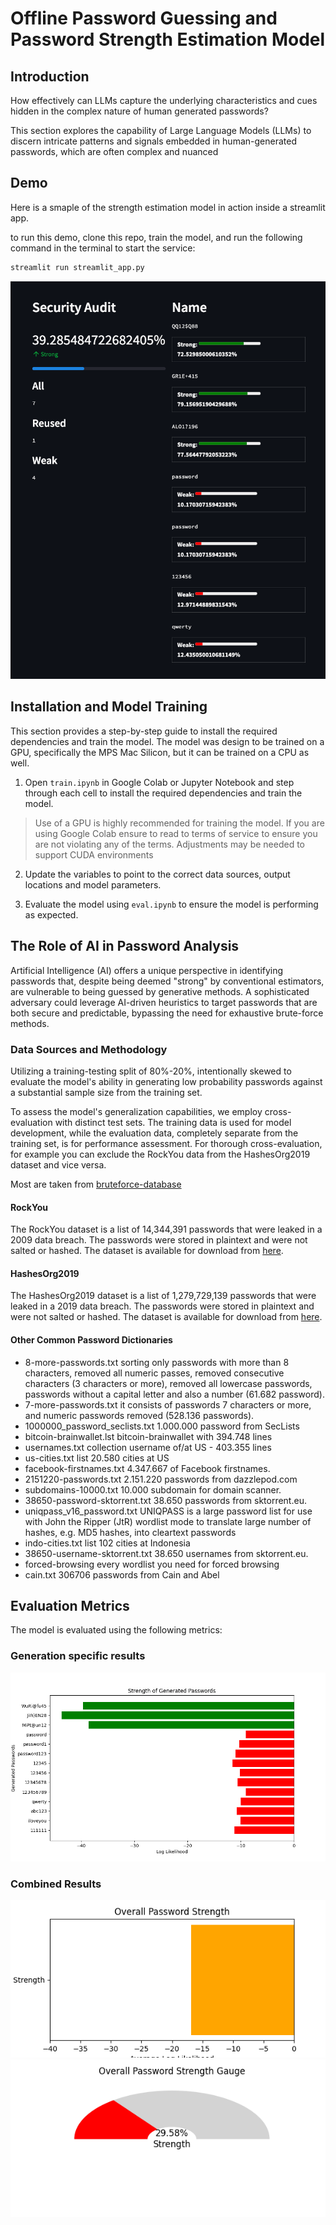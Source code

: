 # Offline Password Guessing and Password Strength Estimation Model

## Introduction

How effectively can LLMs capture the underlying characteristics and cues hidden in the complex nature of human generated passwords?

This section explores the capability of Large Language Models (LLMs) to discern intricate patterns and signals embedded in human-generated passwords, which are often complex and nuanced

## Demo

Here is a smaple of the strength estimation model in action inside a streamlit app.

to run this demo, clone this repo, train the model, and run the following command in the terminal to start the service:

```bash
streamlit run streamlit_app.py
```

![Streamlit Demo](./docs/streamlit.png)

## Installation and Model Training

This section provides a step-by-step guide to install the required dependencies and train the model. The model was design to be trained on a GPU, specifically the MPS Mac Silicon, but it can be trained on a CPU as well.

1. Open `train.ipynb` in Google Colab or Jupyter Notebook and step through each cell to install the required dependencies and train the model.

>Use of a GPU is highly recommended for training the model. If you are using Google Colab ensure to read to terms of service to ensure you are not violating any of the terms. Adjustments may be needed to support CUDA environments

2. Update the variables to point to the correct data sources, output locations and model parameters.

3. Evaluate the model using `eval.ipynb` to ensure the model is performing as expected.

## The Role of AI in Password Analysis

Artificial Intelligence (AI) offers a unique perspective in identifying passwords that, despite being deemed "strong" by conventional estimators, are vulnerable to being guessed by generative methods. A sophisticated adversary could leverage AI-driven heuristics to target passwords that are both secure and predictable, bypassing the need for exhaustive brute-force methods.

### Data Sources and Methodology

Utilizing a training-testing split of 80%-20%, intentionally skewed to evaluate the model's ability in generating low probability passwords against a substantial sample size from the training set.

To assess the model's generalization capabilities, we employ cross-evaluation with distinct test sets. The training data is used for model development, while the evaluation data, completely separate from the training set, is for performance assessment. For thorough cross-evaluation, for example you can exclude the RockYou data from the HashesOrg2019 dataset and vice versa.

Most are taken from [bruteforce-database](https://github.com/duyet/bruteforce-database)

#### RockYou

The RockYou dataset is a list of 14,344,391 passwords that were leaked in a 2009 data breach. The passwords were stored in plaintext and were not salted or hashed. The dataset is available for download from [here](https://wiki.skullsecurity.org/Passwords).

#### HashesOrg2019

The HashesOrg2019 dataset is a list of 1,279,729,139 passwords that were leaked in a 2019 data breach. The passwords were stored in plaintext and were not salted or hashed. The dataset is available for download from [here](https://hashes.org/public.php).

#### Other Common Password Dictionaries

- 8-more-passwords.txt sorting only passwords with more than 8 characters, removed all numeric passes, removed consecutive characters (3 characters or more), removed all lowercase passwords, passwords without a capital letter and also a number (61.682 password).
- 7-more-passwords.txt it consists of passwords 7 characters or more, and numeric passwords removed (528.136 passwords).
- 1000000_password_seclists.txt 1.000.000 password from SecLists
- bitcoin-brainwallet.lst bitcoin-brainwallet with 394.748 lines
- usernames.txt collection username of/at US - 403.355 lines
- us-cities.txt list 20.580 cities at US
- facebook-firstnames.txt 4.347.667 of Facebook firstnames.
- 2151220-passwords.txt 2.151.220 passwords from dazzlepod.com
- subdomains-10000.txt 10.000 subdomain for domain scanner.
- 38650-password-sktorrent.txt 38.650 passwords from sktorrent.eu.
- uniqpass_v16_password.txt UNIQPASS is a large password list for use with John the Ripper (JtR) wordlist mode to translate large number of hashes, e.g. MD5 hashes, into cleartext passwords
- indo-cities.txt list 102 cities at Indonesia
- 38650-username-sktorrent.txt 38.650 usernames from sktorrent.eu.
- forced-browsing every wordlist you need for forced browsing
- cain.txt 306706 passwords from Cain and Abel

## Evaluation Metrics

The model is evaluated using the following metrics:

### Generation specific results

![Strength of Generated Passwords](./docs/strength_of_generated_passwords.png)

### Combined Results

![Overall Log Likelihood](./docs/overall_log_likelihood.png)
![Overall Strength Gauge](./docs/overall_strength_gauge.png)
